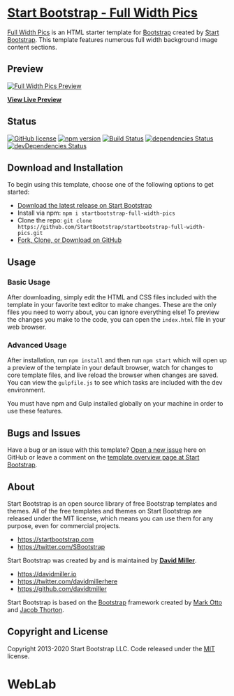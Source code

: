 # [Start Bootstrap - Full Width Pics](https://startbootstrap.com/template/full-width-pics/)

[Full Width Pics](https://startbootstrap.com/template/full-width-pics/) is an HTML starter template for [Bootstrap](https://getbootstrap.com/) created by [Start Bootstrap](https://startbootstrap.com/). This template features numerous full width background image content sections.

## Preview

[![Full Width Pics Preview](https://assets.startbootstrap.com/img/screenshots/templates/full-width-pics.png)](https://startbootstrap.github.io/startbootstrap-full-width-pics/)

**[View Live Preview](https://startbootstrap.github.io/startbootstrap-full-width-pics/)**

## Status

[![GitHub license](https://img.shields.io/badge/license-MIT-blue.svg)](https://raw.githubusercontent.com/StartBootstrap/startbootstrap-full-width-pics/master/LICENSE)
[![npm version](https://img.shields.io/npm/v/startbootstrap-full-width-pics.svg)](https://www.npmjs.com/package/startbootstrap-full-width-pics)
[![Build Status](https://travis-ci.org/StartBootstrap/startbootstrap-full-width-pics.svg?branch=master)](https://travis-ci.org/StartBootstrap/startbootstrap-full-width-pics)
[![dependencies Status](https://david-dm.org/StartBootstrap/startbootstrap-full-width-pics/status.svg)](https://david-dm.org/StartBootstrap/startbootstrap-full-width-pics)
[![devDependencies Status](https://david-dm.org/StartBootstrap/startbootstrap-full-width-pics/dev-status.svg)](https://david-dm.org/StartBootstrap/startbootstrap-full-width-pics?type=dev)

## Download and Installation

To begin using this template, choose one of the following options to get started:

* [Download the latest release on Start Bootstrap](https://startbootstrap.com/template/full-width-pics/)
* Install via npm: `npm i startbootstrap-full-width-pics`
* Clone the repo: `git clone https://github.com/StartBootstrap/startbootstrap-full-width-pics.git`
* [Fork, Clone, or Download on GitHub](https://github.com/StartBootstrap/startbootstrap-full-width-pics)

## Usage

### Basic Usage

After downloading, simply edit the HTML and CSS files included with the template in your favorite text editor to make changes. These are the only files you need to worry about, you can ignore everything else! To preview the changes you make to the code, you can open the `index.html` file in your web browser.

### Advanced Usage

After installation, run `npm install` and then run `npm start` which will open up a preview of the template in your default browser, watch for changes to core template files, and live reload the browser when changes are saved. You can view the `gulpfile.js` to see which tasks are included with the dev environment.

You must have npm and Gulp installed globally on your machine in order to use these features.

## Bugs and Issues

Have a bug or an issue with this template? [Open a new issue](https://github.com/StartBootstrap/startbootstrap-full-width-pics/issues) here on GitHub or leave a comment on the [template overview page at Start Bootstrap](https://startbootstrap.com/template/full-width-pics/).

## About

Start Bootstrap is an open source library of free Bootstrap templates and themes. All of the free templates and themes on Start Bootstrap are released under the MIT license, which means you can use them for any purpose, even for commercial projects.

* <https://startbootstrap.com>
* <https://twitter.com/SBootstrap>

Start Bootstrap was created by and is maintained by **[David Miller](https://davidmiller.io/)**.

* <https://davidmiller.io>
* <https://twitter.com/davidmillerhere>
* <https://github.com/davidtmiller>

Start Bootstrap is based on the [Bootstrap](https://getbootstrap.com/) framework created by [Mark Otto](https://twitter.com/mdo) and [Jacob Thorton](https://twitter.com/fat).

## Copyright and License

Copyright 2013-2020 Start Bootstrap LLC. Code released under the [MIT](https://github.com/StartBootstrap/startbootstrap-full-width-pics/blob/gh-pages/LICENSE) license.
# WebLab
